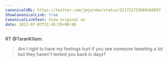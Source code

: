 ```yaml
---
canonicalURL: https://twitter.com/jmjordan/status/221721733609168897
ShowCanonicalLink: true
CanonicalLinkText: View original on
date: 2012-07-07T21:45:55+00:00
---
```

RT @TaranKillam:
> Am I right to have my feelings hurt if you see someone tweeting a lot but they haven't texted you back in days?